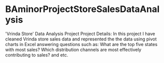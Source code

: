 # BAminorProjectStoreSalesDataAnalysis
'Vrinda Store' Data Analysis Project  Project Details:  In this project I have cleaned Vrinda store sales data and represented the the data using pivot charts in Excel answering questions such as:  What are the top five states with most sales? Which distribution channels are most effectively contributing to sales? and etc. 
